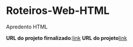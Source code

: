 # Roteiros-Web-HTML
 Apredento HTML

**URL do projeto firnalizado**:[link](https://github.com/weslei573/Roteiros-Web-HTML/blob/main/HTML-Projetos/CV-de-um-pagina/index.html)
**URL do projeto**[link](https://roadmap.sh/projects/single-page-cv)

